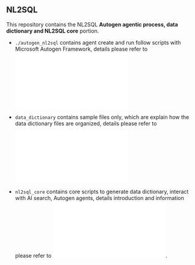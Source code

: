 ## NL2SQL

This repository contains the NL2SQL **Autogen agentic process, data dictionary and NL2SQL core** portion.

- `./autogen_nl2sql` contains agent create and run follow scripts with Microsoft Autogen Framework, details please refer to ![Agentic process readme](NL2SQL/src/nl2sql/autogen_nl2sql/README.md "Agentic process")
 
- `data_dictionary` contains sample files only, which are explain how the data dictionary files are organized, details please refer to  ![Data Dictionary readme](NL2SQL/src/nl2sql/data_dictionary/README.md "Data Dictionary")
  
- `nl2sql_core` contains core scripts to generate data dictionary, interact with AI search, Autogen agents, details introduction and information please refer to  ![NL2SQL Core readme](NL2SQL/src/nl2sql/nl2sql_core/READMe.md "nl2sql core").
